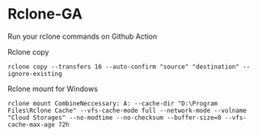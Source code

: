 # Rclone-GA
Run your rclone commands on Github Action 

Rclone copy

```
rclone copy --transfers 16 --auto-confirm "source" "destination" --ignore-existing
```

Rclone mount for Windows

```
rclone mount CombineNeccessary: A: --cache-dir "D:\Program Files\Rclone Cache" --vfs-cache-mode full --network-mode --volname "Cloud Storages" --no-modtime --no-checksum --buffer-size=0 --vfs-cache-max-age 72h
```
